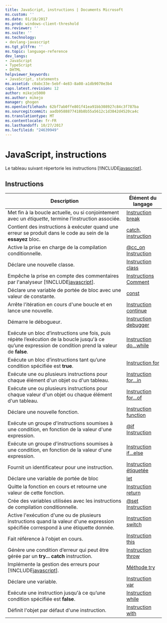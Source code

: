 ```yaml
---
title: JavaScript, instructions | Documents Microsoft
ms.custom: ''
ms.date: 01/18/2017
ms.prod: windows-client-threshold
ms.reviewer: ''
ms.suite: ''
ms.technology:
- devlang-javascript
ms.tgt_pltfrm: ''
ms.topic: language-reference
dev_langs:
- JavaScript
- TypeScript
- DHTML
helpviewer_keywords:
- JavaScript, statements
ms.assetid: c0abc33e-5ebf-4e83-8a08-a1db9070e3b4
caps.latest.revision: 12
author: mikejo5000
ms.author: mikejo
manager: ghogen
ms.openlocfilehash: 62bf7ab0ffe801f41ea91bb308927c84c3f787ba
ms.sourcegitcommit: aadb9588877418b8b55a5612c1d3842d4520ca4c
ms.translationtype: MT
ms.contentlocale: fr-FR
ms.lasthandoff: 10/27/2017
ms.locfileid: "24639949"
---
```

# <a name="javascript-statements"></a>JavaScript, instructions
Le tableau suivant répertorie les instructions [!INCLUDE[javascript](../../javascript/includes/javascript-md.md)].  
  
## <a name="statements"></a>Instructions  
  
|Description|Élément du langage|  
|-----------------|----------------------|  
|Met fin à la boucle actuelle, ou si conjointement avec un *étiquette*, termine l’instruction associée.|[Instruction break](../../javascript/reference/break-statement-javascript.md)|  
|Contient des instructions à exécuter quand une erreur se produit dans le code au sein de la **essayez** bloc.|[catch, instruction](../../javascript/reference/try-dot-dot-dot-catch-dot-dot-dot-finally-statement-javascript.md)|  
|Active la prise en charge de la compilation conditionnelle.|[@cc_on Instruction](../../javascript/reference/at-cc-on-statement-javascript.md)|  
|Déclare une nouvelle classe.|[Instruction class](../../javascript/reference/class-statement-javascript.md)|  
|Empêche la prise en compte des commentaires par l'analyseur [!INCLUDE[javascript](../../javascript/includes/javascript-md.md)].|[Instructions Comment](../../javascript/reference/comment-statements-javascript.md)|  
|Déclare une variable de portée de bloc avec une valeur de constante.|[const](../../javascript/reference/const-statement-javascript.md)|  
|Arrête l'itération en cours d'une boucle et en lance une nouvelle.|[Instruction continue](../../javascript/reference/continue-statement-javascript.md)|  
|Démarre le débogueur.|[Instruction debugger](../../javascript/reference/debugger-statement-javascript.md)|  
|Exécute un bloc d’instructions une fois, puis répète l’exécution de la boucle jusqu'à ce qu’une expression de condition prend la valeur de **false**.|[Instruction do...while](../../javascript/reference/do-dot-dot-dot-while-statement-javascript.md)|  
|Exécute un bloc d’instructions tant qu’une condition spécifiée est **true**.|[Instruction for](../../javascript/reference/for-statement-javascript.md)|  
|Exécute une ou plusieurs instructions pour chaque élément d'un objet ou d'un tableau.|[Instruction for...in](../../javascript/reference/for-dot-dot-dot-in-statement-javascript.md)|  
|Exécute une ou plusieurs instructions pour chaque valeur d'un objet ou chaque élément d'un tableau.|[Instruction for...of](../../javascript/reference/for-dot-dot-dot-of-statement-javascript.md)|  
|Déclare une nouvelle fonction.|[Instruction function](../../javascript/reference/function-statement-javascript.md)|  
|Exécute un groupe d'instructions soumises à une condition, en fonction de la valeur d'une expression.|[@if Instruction](../../javascript/reference/at-if-statement-javascript.md)|  
|Exécute un groupe d'instructions soumises à une condition, en fonction de la valeur d'une expression.|[Instruction if...else](../../javascript/reference/if-dot-dot-dot-else-statement-javascript.md)|  
|Fournit un identificateur pour une instruction.|[Instruction étiquetée](../../javascript/reference/labeled-statement-javascript.md)|  
|Déclare une variable de portée de bloc|[let](../../javascript/reference/let-statement-javascript.md)|  
|Quitte la fonction en cours et retourne une valeur de cette fonction.|[Instruction return](../../javascript/reference/return-statement-javascript.md)|  
|Crée des variables utilisées avec les instructions de compilation conditionnelle.|[@set Instruction](../../javascript/reference/at-set-statement-javascript.md)|  
|Active l'exécution d'une ou de plusieurs instructions quand la valeur d'une expression spécifiée correspond à une étiquette donnée.|[Instruction switch](../../javascript/reference/switch-statement-javascript.md)|  
|Fait référence à l'objet en cours.|[Instruction this](../../javascript/reference/this-statement-javascript.md)|  
|Génère une condition d’erreur qui peut être gérée par un **try... catch** instruction.|[Instruction throw](../../javascript/reference/throw-statement-javascript.md)|  
|Implémente la gestion des erreurs pour [!INCLUDE[javascript](../../javascript/includes/javascript-md.md)].|[Méthode try](../../javascript/reference/try-dot-dot-dot-catch-dot-dot-dot-finally-statement-javascript.md)|  
|Déclare une variable.|[Instruction var](../../javascript/reference/var-statement-javascript.md)|  
|Exécute une instruction jusqu'à ce qu’une condition spécifiée est **false**.|[Instruction while](../../javascript/reference/while-statement-javascript.md)|  
|Définit l'objet par défaut d'une instruction.|[Instruction with](../../javascript/reference/with-statement-javascript.md)|